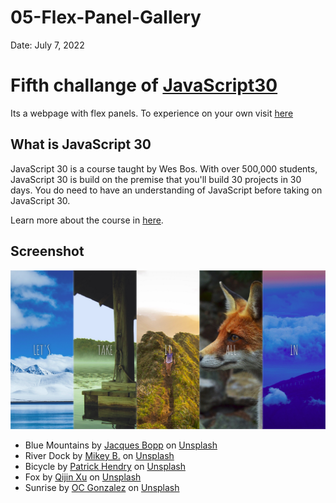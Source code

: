 # 05-Flex-Panel-Gallery

Date: July 7, 2022

# Fifth challange of [JavaScript30](https://javascript30.com/)

Its a webpage with flex panels. To experience on your own visit [here](https://rohit-saini7.github.io/05-Flex-Panel-Gallery/)

## What is JavaScript 30

JavaScript 30 is a course taught by Wes Bos. With over 500,000 students, JavaScript 30 is build on the premise that you'll build 30 projects in 30 days. You do need to have an understanding of JavaScript before taking on JavaScript 30.

Learn more about the course in [here](https://javascript30.com/).

## Screenshot

![Screenshot](./assets/screenshot.png)

- Blue Mountains by [Jacques Bopp](https://unsplash.com/@jacquesbopp) on [Unsplash](https://unsplash.com/s/photos/blue-mountains)
- River Dock by [Mikey B.](https://unsplash.com/@mikeyhassnapped) on [Unsplash](https://unsplash.com/s/photos/river-dock)
- Bicycle by [Patrick Hendry](https://unsplash.com/@worldsbetweenlines) on [Unsplash](https://unsplash.com/s/photos/bicycle)
- Fox by [Qijin Xu](https://unsplash.com/@obkim) on [Unsplash](https://unsplash.com/s/photos/fox)
- Sunrise by [OC Gonzalez](https://unsplash.com/@ocvisual) on [Unsplash](https://unsplash.com/s/photos/sunrise)
